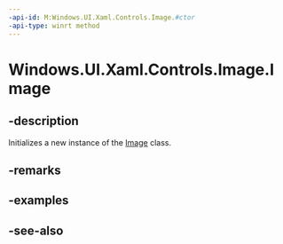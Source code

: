 ```yaml
---
-api-id: M:Windows.UI.Xaml.Controls.Image.#ctor
-api-type: winrt method
---
```


<!-- Method syntax
public Image()
-->

# Windows.UI.Xaml.Controls.Image.Image

## -description
Initializes a new instance of the [Image](image.md) class.


## -remarks

## -examples

## -see-also
